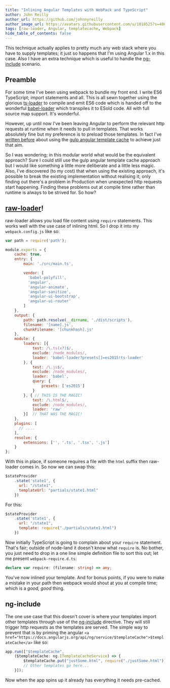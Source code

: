 ```yaml
---
title: "Inlining Angular Templates with WebPack and TypeScript"
author: John Reilly
author_url: https://github.com/johnnyreilly
author_image_url: https://avatars.githubusercontent.com/u/1010525?s=400&u=294033082cfecf8ad1645b4290e362583b33094a&v=4
tags: [raw-loader, Angular, templatecache, Webpack]
hide_table_of_contents: false
---
```

This technique actually applies to pretty much any web stack where you have to supply templates; it just so happens that I'm using Angular 1.x in this case. Also I have an extra technique which is useful to handle the [ng-include](<https://docs.angularjs.org/api/ng/directive/ngInclude>) scenario.

 ## Preamble

For some time I've been using webpack to bundle my front end. I write ES6 TypeScript; import statements and all. This is all sewn together using the glorious [ts-loader](<https://www.npmjs.com/package/ts-loader>) to compile and emit ES6 code which is handed off to the wonderful [babel-loader](<https://www.npmjs.com/package/babel-loader>) which transpiles it to ESold code. All with full source map support. It's wonderful.

However, up until now I've been leaving Angular to perform the relevant http requests at runtime when it needs to pull in templates. That works absolutely fine but my preference is to preload those templates. In fact I've [written before](<http://blog.johnnyreilly.com/2015/02/using-gulp-in-asp-net-instead-of-web-optimization.html>) about using the [gulp angular template cache](<https://www.npmjs.com/package/gulp-angular-templatecache>) to achieve just that aim.

So I was wondering; in this modular world what would be the equivalent approach? Sure I could still use the gulp angular template cache approach but I would like something a little more deliberate and a little less magic. Also, I've discovered (to my cost) that when using the existing approach, it's possible to break the existing implementation without realising it; only finding out there's a problem in Production when unexpected http requests start happening. Finding these problems out at compile time rather than runtime is always to be strived for. So how?

## [raw-loader](<https://www.npmjs.com/package/raw-loader>)!

raw-loader allows you load file content using `require` statements. This works well with the use case of inlining html. So I drop it into my `webpack.config.js` like so:

```js
var path = require('path');

module.exports = {
    cache: true,
    entry: {
        main: './src/main.ts',

        vendor: [
          'babel-polyfill',
          'angular',
          'angular-animate',
          'angular-sanitize',
          'angular-ui-bootstrap',
          'angular-ui-router'
        ]
    },
    output: {
        path: path.resolve(__dirname, './dist/scripts'),
        filename: '[name].js',
        chunkFilename: '[chunkhash].js'
    },
    module: {
        loaders: [{
            test: /\.ts(x?)$/,
            exclude: /node_modules/,
            loader: 'babel-loader?presets[]=es2015!ts-loader'
        }, {
            test: /\.js$/,
            exclude: /node_modules/,
            loader: 'babel',
            query: {
                presets: ['es2015']
            }
        }, { // THIS IS THE MAGIC!
            test: /\.html$/,
            exclude: /node_modules/,
            loader: 'raw'
        }]  // THAT WAS THE MAGIC!
    },
    plugins: [
      // ....
    ],
    resolve: {
        extensions: ['', '.ts', '.tsx', '.js']
    }
};
```

With this in place, if someone requires a file with the `html` suffix then raw-loader comes in. So now we can swap this:

```js
$stateProvider
    .state('state1', {
      url: "/state1",
      templateUrl: "partials/state1.html"
    })
```

For this:

```js
$stateProvider
    .state('state1', {
      url: "/state1",
      template: require("./partials/state1.html")
    })
```

Now initially TypeScript is going to complain about your `require` statement. That's fair; outside of node-land it doesn't know what `require` is. No bother, you just need to drop in a one line simple definition file to sort this out; let me present `webpack-require.d.ts`:

```ts
declare var require: (filename: string) => any;
```

You've now inlined your template. And for bonus points, if you were to make a mistake in your path then webpack would shout at you at compile time; which is a *good, good* thing.

## ng-include

The one use case that this doesn't cover is where your templates import other templates through use of the [ng-include](<https://docs.angularjs.org/api/ng/directive/ngInclude>) directive. They will still trigger http requests as the templates are served. The simple way to prevent that is by priming the angular `<a href="https://docs.angularjs.org/api/ng/service/$templateCache">$templateCache</a>` like so:

```js
app.run(["$templateCache",
    ($templateCache: ng.ITemplateCacheService) => {
        $templateCache.put("justSome.html", require("./justSome.html"));
        // Other templates go here...
    }]);
```

Now when the app spins up it already has everything it needs pre-cached.


